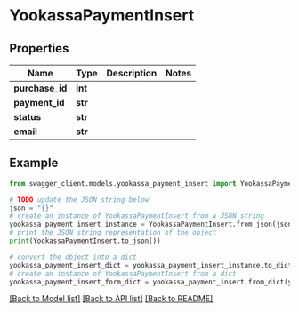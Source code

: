 # YookassaPaymentInsert


## Properties

Name | Type | Description | Notes
------------ | ------------- | ------------- | -------------
**purchase_id** | **int** |  | 
**payment_id** | **str** |  | 
**status** | **str** |  | 
**email** | **str** |  | 

## Example

```python
from swagger_client.models.yookassa_payment_insert import YookassaPaymentInsert

# TODO update the JSON string below
json = "{}"
# create an instance of YookassaPaymentInsert from a JSON string
yookassa_payment_insert_instance = YookassaPaymentInsert.from_json(json)
# print the JSON string representation of the object
print(YookassaPaymentInsert.to_json())

# convert the object into a dict
yookassa_payment_insert_dict = yookassa_payment_insert_instance.to_dict()
# create an instance of YookassaPaymentInsert from a dict
yookassa_payment_insert_form_dict = yookassa_payment_insert.from_dict(yookassa_payment_insert_dict)
```
[[Back to Model list]](../README.md#documentation-for-models) [[Back to API list]](../README.md#documentation-for-api-endpoints) [[Back to README]](../README.md)


